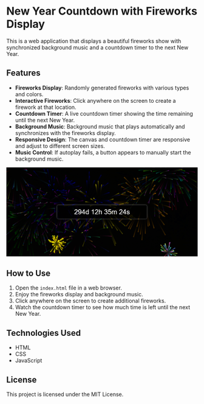 # New Year Countdown with Fireworks Display

This is a web application that displays a beautiful fireworks show with synchronized background music and a countdown timer to the next New Year.

## Features

- **Fireworks Display**: Randomly generated fireworks with various types and colors.
- **Interactive Fireworks**: Click anywhere on the screen to create a firework at that location.
- **Countdown Timer**: A live countdown timer showing the time remaining until the next New Year.
- **Background Music**: Background music that plays automatically and synchronizes with the fireworks display.
- **Responsive Design**: The canvas and countdown timer are responsive and adjust to different screen sizes.
- **Music Control**: If autoplay fails, a button appears to manually start the background music.

![App Screenshot](image.png)

## How to Use

1. Open the `index.html` file in a web browser.
2. Enjoy the fireworks display and background music.
3. Click anywhere on the screen to create additional fireworks.
4. Watch the countdown timer to see how much time is left until the next New Year.

## Technologies Used

- HTML
- CSS
- JavaScript

## License

This project is licensed under the MIT License.
